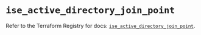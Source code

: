 # `ise_active_directory_join_point`

Refer to the Terraform Registry for docs: [`ise_active_directory_join_point`](https://registry.terraform.io/providers/ciscodevnet/ise/0.2.11/docs/resources/active_directory_join_point).
